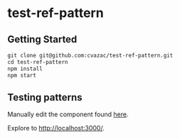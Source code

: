 # test-ref-pattern

## Getting Started
```html
git clone git@github.com:cvazac/test-ref-pattern.git
cd test-ref-pattern
npm install
npm start
```

## Testing patterns
Manually edit the component found [here](https://github.com/cvazac/test-ref-pattern/blob/master/src/PatternComponent.js).

Explore to [http://localhost:3000/](http://localhost:3000/).
